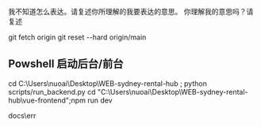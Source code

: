 我不知道怎么表达。请复述你所理解的我要表达的意思。
你理解我的意思吗？请复述

git fetch origin
git reset --hard origin/main

## Powshell 启动后台/前台

cd C:\Users\nuoai\Desktop\WEB-sydney-rental-hub ; python scripts/run_backend.py
cd "C:\Users\nuoai\Desktop\WEB-sydney-rental-hub\vue-frontend";npm run dev

docs\err
